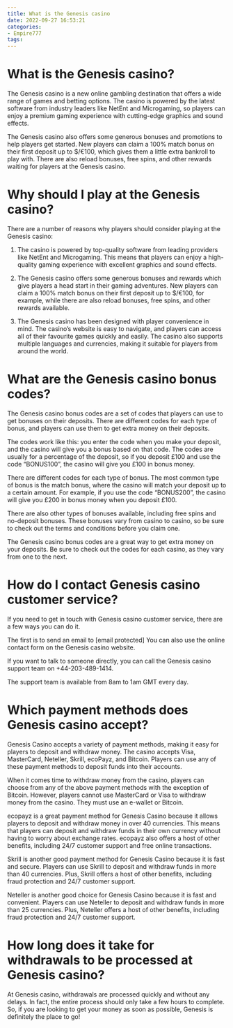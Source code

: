 ```yaml
---
title: What is the Genesis casino
date: 2022-09-27 16:53:21
categories:
- Empire777
tags:
---
```



#  What is the Genesis casino?

The Genesis casino is a new online gambling destination that offers a wide range of games and betting options. The casino is powered by the latest software from industry leaders like NetEnt and Microgaming, so players can enjoy a premium gaming experience with cutting-edge graphics and sound effects.

The Genesis casino also offers some generous bonuses and promotions to help players get started. New players can claim a 100% match bonus on their first deposit up to $/€100, which gives them a little extra bankroll to play with. There are also reload bonuses, free spins, and other rewards waiting for players at the Genesis casino.

# Why should I play at the Genesis casino?

There are a number of reasons why players should consider playing at the Genesis casino:

1. The casino is powered by top-quality software from leading providers like NetEnt and Microgaming. This means that players can enjoy a high-quality gaming experience with excellent graphics and sound effects.

2. The Genesis casino offers some generous bonuses and rewards which give players a head start in their gaming adventures. New players can claim a 100% match bonus on their first deposit up to $/€100, for example, while there are also reload bonuses, free spins, and other rewards available.

3. The Genesis casino has been designed with player convenience in mind. The casino’s website is easy to navigate, and players can access all of their favourite games quickly and easily. The casino also supports multiple languages and currencies, making it suitable for players from around the world.

#  What are the Genesis casino bonus codes?

The Genesis casino bonus codes are a set of codes that players can use to get bonuses on their deposits. There are different codes for each type of bonus, and players can use them to get extra money on their deposits.

The codes work like this: you enter the code when you make your deposit, and the casino will give you a bonus based on that code. The codes are usually for a percentage of the deposit, so if you deposit £100 and use the code “BONUS100”, the casino will give you £100 in bonus money.

There are different codes for each type of bonus. The most common type of bonus is the match bonus, where the casino will match your deposit up to a certain amount. For example, if you use the code “BONUS200”, the casino will give you £200 in bonus money when you deposit £100.

There are also other types of bonuses available, including free spins and no-deposit bonuses. These bonuses vary from casino to casino, so be sure to check out the terms and conditions before you claim one.

The Genesis casino bonus codes are a great way to get extra money on your deposits. Be sure to check out the codes for each casino, as they vary from one to the next.

#  How do I contact Genesis casino customer service?

If you need to get in touch with Genesis casino customer service, there are a few ways you can do it.

The first is to send an email to [email protected] You can also use the online contact form on the Genesis casino website.

If you want to talk to someone directly, you can call the Genesis casino support team on +44-203-489-1414.

The support team is available from 8am to 1am GMT every day.

#  Which payment methods does Genesis casino accept?

Genesis Casino accepts a variety of payment methods, making it easy for players to deposit and withdraw money. The casino accepts Visa, MasterCard, Neteller, Skrill, ecoPayz, and Bitcoin. Players can use any of these payment methods to deposit funds into their accounts.

When it comes time to withdraw money from the casino, players can choose from any of the above payment methods with the exception of Bitcoin. However, players cannot use MasterCard or Visa to withdraw money from the casino. They must use an e-wallet or Bitcoin.

ecopayz is a great payment method for Genesis Casino because it allows players to deposit and withdraw money in over 40 currencies. This means that players can deposit and withdraw funds in their own currency without having to worry about exchange rates. ecopayz also offers a host of other benefits, including 24/7 customer support and free online transactions.

Skrill is another good payment method for Genesis Casino because it is fast and secure. Players can use Skrill to deposit and withdraw funds in more than 40 currencies. Plus, Skrill offers a host of other benefits, including fraud protection and 24/7 customer support.

Neteller is another good choice for Genesis Casino because it is fast and convenient. Players can use Neteller to deposit and withdraw funds in more than 25 currencies. Plus, Neteller offers a host of other benefits, including fraud protection and 24/7 customer support.

#  How long does it take for withdrawals to be processed at Genesis casino?

At Genesis casino, withdrawals are processed quickly and without any delays. In fact, the entire process should only take a few hours to complete. So, if you are looking to get your money as soon as possible, Genesis is definitely the place to go!